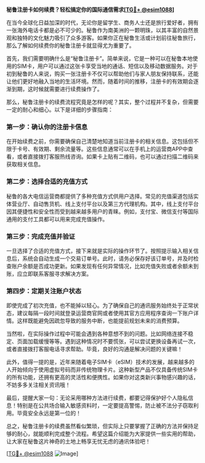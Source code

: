 **秘鲁注册卡如何续费？轻松搞定你的国际通信需求[[TG💪+ @esim1088](https://t.me/s/esim1088)]**

在当今全球化日益加深的时代，无论你是留学生、商务人士还是旅行爱好者，拥有一张海外电话卡都是必不可少的。秘鲁作为南美洲的一颗明珠，以其丰富的自然景观和独特的文化魅力吸引了众多游客。如果你正在秘鲁生活或计划前往秘鲁旅行，那么了解如何续费你的秘鲁注册卡就显得尤为重要了。

首先，我们需要明确什么是“秘鲁注册卡”。简单来说，它是一种可以在秘鲁本地使用的SIM卡，用户可以通过这张卡享受当地的通话、短信以及移动数据服务。对于初到秘鲁的人来说，购买一张注册卡不仅可以帮助他们与家人朋友保持联系，还能让他们更好地融入当地的生活环境。然而，随着时间的推移，注册卡的有效期会逐渐到期，这时候就需要进行续费操作了。

那么，秘鲁注册卡的续费流程究竟是怎样的呢？其实，整个过程并不复杂，但需要一定的耐心和细心。以下是详细的步骤指南：

### 第一步：确认你的注册卡信息

在开始续费之前，你需要确保自己清楚地知道当前注册卡的相关信息。这包括但不限于卡号、有效期、剩余流量等。这些信息通常可以在手机上的运营商APP中查看，或者直接拨打客服热线咨询。如果卡上贴有二维码，也可以通过扫描二维码来获取相关信息。

### 第二步：选择合适的充值方式

秘鲁的各大电信运营商都提供了多种充值方式供用户选择。常见的充值渠道包括实体营业厅、自动售货机、线上支付平台以及第三方代理机构。其中，线上支付平台因其便捷性和安全性而受到越来越多用户的青睐。例如，支付宝、微信支付等国际通用的支付工具都可以用来完成充值操作。

### 第三步：完成充值并验证

一旦选择了合适的充值方式，接下来就是实际的操作环节了。按照提示输入相关信息后，系统会自动生成一个交易订单号。此时，请务必保存好该订单号，并及时检查账户余额是否成功更新。如果发现有任何异常情况，比如充值失败或者余额未到账，应立即联系客服寻求解决方案。

### 第四步：定期关注账户状态

即使完成了初次充值，也不能掉以轻心。为了确保自己的通讯服务始终处于正常状态，建议每隔一段时间就登录运营商官网或者使用其官方应用程序查询一下账户详情。这样既能避免因疏忽导致的服务中断，也能提前规划未来的消费预算。

当然啦，在实际操作过程中可能会遇到各种意想不到的问题。比如网络连接不稳定、页面加载缓慢等等。遇到这种情况时不要慌张，可以尝试更换设备再试一次，或者直接拨打客服电话寻求帮助。毕竟，良好的沟通是解决问题的关键嘛！

此外，值得一提的是，近年来随着电子SIM卡（eSIM）技术的发展，越来越多的人开始倾向于使用虚拟号码而非传统物理卡片。这种新型产品不仅具备传统SIM卡的所有功能，还拥有更高的灵活性和便携性。如果你对这类新兴事物感兴趣的话，不妨多多关注相关资讯哦！

最后，提醒大家一句：无论采用哪种方法进行续费，都要记得保护好个人隐私信息！特别是在公共场合输入敏感资料时，一定要提高警惕，防止被不法分子窃取利用。毕竟安全永远是第一位的！

总之，秘鲁注册卡的续费虽然看似繁琐，但实际上只要掌握了正确的方法并保持足够的耐心，就能顺利完成整个流程。希望这篇介绍能为大家提供一些实用的帮助，让大家在秘鲁这片神奇的土地上畅享无忧无虑的通讯体验吧！

[[TG💪+ @esim1088](https://t.me/s/esim1088) ![Image](https://i.postimg.cc/4NQfJmqS/Snipaste-2025-05-13-00-14-12.png)]